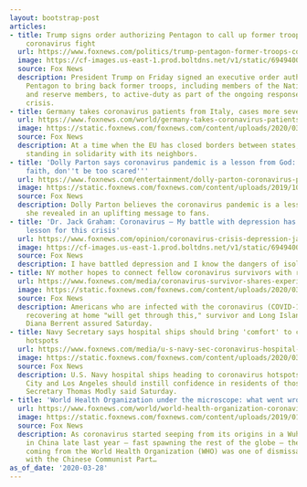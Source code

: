 ```yaml
---
layout: bootstrap-post
articles:
- title: Trump signs order authorizing Pentagon to call up former troops to help with
    coronavirus fight
  url: https://www.foxnews.com/politics/trump-pentagon-former-troops-coronavirus
  image: https://cf-images.us-east-1.prod.boltdns.net/v1/static/694940094001/02fc60b5-3024-4abb-9357-ed03d3741db7/7a25858c-b7e6-4e69-ad52-8317f4584ff2/1280x720/match/image.jpg
  source: Fox News
  description: President Trump on Friday signed an executive order authorizing the
    Pentagon to bring back former troops, including members of the National Guard
    and reserve members, to active-duty as part of the ongoing response to the coronavirus
    crisis.
- title: Germany takes coronavirus patients from Italy, cases more severe across Europe
  url: https://www.foxnews.com/world/germany-takes-coronavirus-patients-from-italy
  image: https://static.foxnews.com/foxnews.com/content/uploads/2020/03/AP20086466984038.jpg
  source: Fox News
  description: At a time when the EU has closed borders between states, Germany is
    standing in solidarity with its neighbors.
- title: 'Dolly Parton says coronavirus pandemic is a lesson from God: ''Keep the
    faith, don''t be too scared'''
  url: https://www.foxnews.com/entertainment/dolly-parton-coronavirus-pandemic-lesson-from-god
  image: https://static.foxnews.com/foxnews.com/content/uploads/2019/10/Dolly-Parton-CMA.jpg
  source: Fox News
  description: Dolly Parton believes the coronavirus pandemic is a lesson from God,
    she revealed in an uplifting message to fans.
- title: 'Dr. Jack Graham: Coronavirus – My battle with depression has an important
    lesson for this crisis'
  url: https://www.foxnews.com/opinion/coronavirus-crisis-depression-jack-graham
  image: https://cf-images.us-east-1.prod.boltdns.net/v1/static/694940094001/b7468c8d-200c-432c-93bf-4d9d5446fbdc/7b8306cd-cddf-4cb7-9172-a9b4284cf47d/1280x720/match/image.jpg
  source: Fox News
  description: I have battled depression and I know the dangers of isolation.
- title: NY mother hopes to connect fellow coronavirus survivors with researchers
  url: https://www.foxnews.com/media/coronavirus-survivor-shares-experience-facebook-outreach
  image: https://static.foxnews.com/foxnews.com/content/uploads/2020/03/DIANA-.jpg
  source: Fox News
  description: Americans who are infected with the coronavirus (COVID-19) and are
    recovering at home "will get through this," survivor and Long Island, N.Y. mother
    Diana Berrent assured Saturday.
- title: Navy Secretary says hospital ships should bring 'comfort' to coastal coronavirus
    hotspots
  url: https://www.foxnews.com/media/u-s-navy-sec-coronavirus-hospital-ships-new-york-city
  image: https://static.foxnews.com/foxnews.com/content/uploads/2020/03/COMFORT-CLOSE-UP.jpg
  source: Fox News
  description: U.S. Navy hospital ships heading to coronavirus hotspots like New York
    City and Los Angeles should instill confidence in residents of those cities, Navy
    Secretary Thomas Modly said Saturday.
- title: 'World Health Organization under the microscope: what went wrong with coronavirus?'
  url: https://www.foxnews.com/world/world-health-organization-coronavirus-what-went-wrong
  image: https://static.foxnews.com/foxnews.com/content/uploads/2019/01/ContentBroker_contentid-f73ee5341f6347aea399eafccfb18813.png
  source: Fox News
  description: As coronavirus started seeping from its origins in a Wuhan wet market
    in China late last year – fast spawning the rest of the globe – the information
    coming from the World Health Organization (WHO) was one of dismissal, in line
    with the Chinese Communist Part…
as_of_date: '2020-03-28'
---
```


